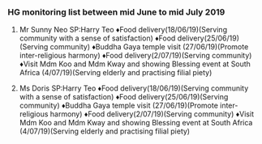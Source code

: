 ### HG monitoring list between mid June to mid July 2019

1) Mr Sunny Neo SP:Harry Teo
	&diams;Food delivery(18/06/19)(Serving community with a sense of satisfaction)
	&diams;Food delivery(25/06/19)(Serving community)
	&diams;Buddha Gaya temple visit (27/06/19)(Promote inter-religious harmony)
	&diams;Food delivery(2/07/19)(Serving community)
	&diams;Visit Mdm Koo and Mdm Kway and showing Blessing event at South Africa (4/07/19)(Serving elderly and practising filial piety)

2) Ms Doris SP:Harry Teo
	&diams;Food delivery(18/06/19)(Serving community with a sense of satisfaction)
	&diams;Food delivery(25/06/19)(Serving community)
	&diams;Buddha Gaya temple visit (27/06/19)(Promote inter-religious harmony)
	&diams;Food delivery(2/07/19)(Serving community)
	&diams;Visit Mdm Koo and Mdm Kway and showing Blessing event at South Africa (4/07/19)(Serving elderly and practising filial piety)
	